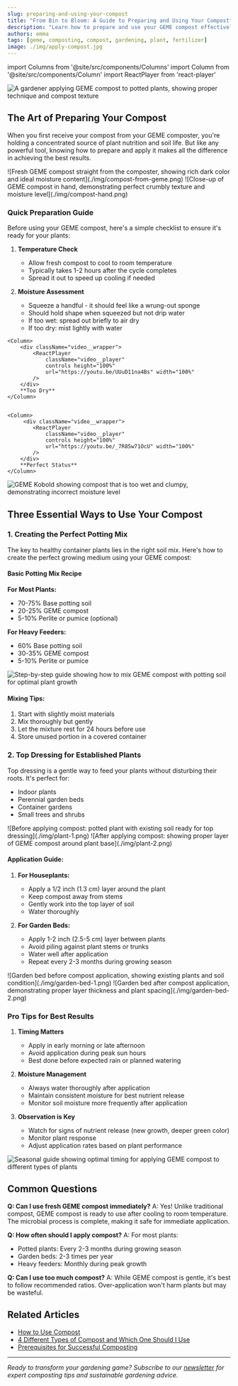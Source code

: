 ```yaml
---
slug: preparing-and-using-your-compost
title: "From Bin to Bloom: A Guide to Preparing and Using Your Compost"
description: "Learn how to prepare and use your GEME compost effectively. Discover expert tips for potting mix ratios, top dressing techniques, and proper application methods for healthier plants."
authors: emma
tags: [geme, composting, compost, gardening, plant, fertilizer]
image: ./img/apply-compost.jpg
---
```


import Columns from '@site/src/components/Columns'
import Column from '@site/src/components/Column'
import ReactPlayer from 'react-player'

<!-- 配图提示-1：封面图要求

- 主题：展示一个人正在准备或使用堆肥的情景
- 构图：手部特写，显示堆肥质地，同时展示一些植物
- 色调：明亮、自然，突出堆肥的深褐色
- 分辨率：建议至少 1200x630px
  替换位置：

1.  上方 front matter 中的 image 路径
2.  下方的封面图片路径
-->

![A gardener applying GEME compost to potted plants, showing proper technique and compost texture](./img/apply-compost.jpg)

## The Art of Preparing Your Compost

When you first receive your compost from your GEME composter, you're holding a concentrated source of plant nutrition and soil life. But like any powerful tool, knowing how to prepare and apply it makes all the difference in achieving the best results.

<!-- truncate -->

<!-- 配图提示-2：新鲜的 GEME 堆肥特写照片

- 展示：刚从机器中取出的新鲜堆肥
- 重点：突出湿润但不潮湿的质地
- 建议：可以用手捏一把展示质地
-->

<Columns>
    <Column>
        ![Fresh GEME compost straight from the composter, showing rich dark color and ideal moisture content](./img/compost-from-geme.png)
    </Column>
    <Column>
       ![Close-up of GEME compost in hand, demonstrating perfect crumbly texture and moisture level](./img/compost-hand.png)
    </Column>
</Columns>

### Quick Preparation Guide

Before using your GEME compost, here's a simple checklist to ensure it's ready for your plants:

1. **Temperature Check**

   - Allow fresh compost to cool to room temperature
   - Typically takes 1-2 hours after the cycle completes
   - Spread it out to speed up cooling if needed

2. **Moisture Assessment**
   - Squeeze a handful - it should feel like a wrung-out sponge
   - Should hold shape when squeezed but not drip water
   - If too wet: spread out briefly to air dry
   - If too dry: mist lightly with water

<!-- 配图提示-3：水分含量对比图

- 需要：制作一个并排对比图
- 左边：展示正确的水分含量（捏成团但不滴水）
- 右边：展示错误的状态（太湿或太干）
- 建议：使用实际的 GEME 堆肥拍摄
-->

<Columns>

    <Column>
        <div className="video__wrapper">
            <ReactPlayer
                className="video__player"
                controls height="100%"
                url="https://youtu.be/UUuD11na4Bs" width="100%"
            />
        </div>
        **Too Dry**
    </Column>


    <Column>
         <div className="video__wrapper">
            <ReactPlayer
                className="video__player"
                controls height="100%"
                url="https://youtu.be/_7R85w71OcU" width="100%"
            />
        </div>
        **Perfect Status**
    </Column>

</Columns>

![GEME Kobold showing compost that is too wet and clumpy, demonstrating incorrect moisture level](https://www.geme.bio/help-center/assets/images/geme-kobold-too-wet-like-a-rock-83d65b9aa664c371a9ee514d8ce66f0e.png)

## Three Essential Ways to Use Your Compost

### 1. Creating the Perfect Potting Mix

The key to healthy container plants lies in the right soil mix. Here's how to create the perfect growing medium using your GEME compost:

#### Basic Potting Mix Recipe

<Columns>
<Column>

**For Most Plants:**

- 70-75% Base potting soil
- 20-25% GEME compost
- 5-10% Perlite or pumice (optional)

</Column>
<Column>

**For Heavy Feeders:**

- 60% Base potting soil
- 30-35% GEME compost
- 5-10% Perlite or pumice

</Column>
</Columns>

<!-- 配图提示-4：

- 需要：制作配料比例示意图
- 要求：

- 使用饼状图或层叠柱状图展示不同配比
- 颜色区分：深色表示堆肥，浅色表示基质土
- 建议：添加实物照片展示混合过程
-->

![Step-by-step guide showing how to mix GEME compost with potting soil for optimal plant growth](./img/how-to-apply-geme-compost-to-plants.png)

#### Mixing Tips:

1. Start with slightly moist materials
2. Mix thoroughly but gently
3. Let the mixture rest for 24 hours before use
4. Store unused portion in a covered container

### 2. Top Dressing for Established Plants

Top dressing is a gentle way to feed your plants without disturbing their roots. It's perfect for:

- Indoor plants
- Perennial garden beds
- Container gardens
- Small trees and shrubs

<!-- 配图提示-5：

- 需要：展示追肥操作步骤
- 要求：

- 拍摄一组连续动作照片
- 展示： 1. 清理表土 2. 撒施堆肥 3. 轻轻混入表层 4. 浇水
-->

<Columns>
    <Column>
        ![Before applying compost: potted plant with existing soil ready for top dressing](./img/plant-1.png)
    </Column>
    <Column>
        ![After applying compost: showing proper layer of GEME compost around plant base](./img/plant-2.png)
    </Column>
</Columns>

#### Application Guide:

1. **For Houseplants:**

   - Apply a 1/2 inch (1.3 cm) layer around the plant
   - Keep compost away from stems
   - Gently work into the top layer of soil
   - Water thoroughly

2. **For Garden Beds:**
   - Apply 1-2 inch (2.5-5 cm) layer between plants
   - Avoid piling against plant stems or trunks
   - Water well after application
   - Repeat every 2-3 months during growing season

<!-- 配图提示-6：

- 需要：制作一个示意图
- 要求：

- 横截面图展示正确的堆肥层厚度
- 标注不同植物类型的适用厚度
- 突出展示"远离植物茎干"的要求
-->

<Columns>
    <Column>
        ![Garden bed before compost application, showing existing plants and soil condition](./img/garden-bed-1.png)
    </Column>
    <Column>
        ![Garden bed after compost application, demonstrating proper layer thickness and plant spacing](./img/garden-bed-2.png)
    </Column>
</Columns>

### Pro Tips for Best Results

1. **Timing Matters**

   - Apply in early morning or late afternoon
   - Avoid application during peak sun hours
   - Best done before expected rain or planned watering

2. **Moisture Management**

   - Always water thoroughly after application
   - Maintain consistent moisture for best nutrient release
   - Monitor soil moisture more frequently after application

3. **Observation is Key**
   - Watch for signs of nutrient release (new growth, deeper green color)
   - Monitor plant response
   - Adjust application rates based on plant performance

<!-- 配图提示-7：

- 需要：制作一个信息图
- 要求：

- 展示最佳施用时间
- 使用图标表示天气条件
- 添加简单的温度和光照提示
-->

![Seasonal guide showing optimal timing for applying GEME compost to different types of plants](./img/plant-timeline.png)

## Common Questions

**Q: Can I use fresh GEME compost immediately?**
A: Yes! Unlike traditional compost, GEME compost is ready to use after cooling to room temperature. The microbial process is complete, making it safe for immediate application.

**Q: How often should I apply compost?**
A: For most plants:

- Potted plants: Every 2-3 months during growing season
- Garden beds: 2-3 times per year
- Heavy feeders: Monthly during peak growth

**Q: Can I use too much compost?**
A: While GEME compost is gentle, it's best to follow recommended ratios. Over-application won't harm plants but may be wasteful.

## Related Articles

- [How to Use Compost](/blog/how-to-use-compost)
- [4 Different Types of Compost and Which One Should I Use](/blog/4-differnt-types-of-compost-and-which-one-should-i-use)
- [Prerequisites for Successful Composting](/blog/prerequisites-for-successful-composting)

---

_Ready to transform your gardening game? Subscribe to our [newsletter](http://geme.bio/signup) for expert composting tips and sustainable gardening advice._
